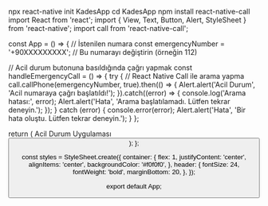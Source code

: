 npx react-native init KadesApp
cd KadesApp
npm install react-native-call
import React from 'react';
import { View, Text, Button, Alert, StyleSheet } from 'react-native';
import call from 'react-native-call';

const App = () => {
  // İstenilen numara
  const emergencyNumber = '+90XXXXXXXXX'; // Bu numarayı değiştirin (örneğin 112)

  // Acil durum butonuna basıldığında çağrı yapmak
  const handleEmergencyCall = () => {
    try {
      // React Native Call ile arama yapma
      call.callPhone(emergencyNumber, true).then(() => {
        Alert.alert('Acil Durum', 'Acil numaraya çağrı başlatıldı!');
      }).catch((error) => {
        console.log('Arama hatası:', error);
        Alert.alert('Hata', 'Arama başlatılamadı. Lütfen tekrar deneyin.');
      });
    } catch (error) {
      console.error(error);
      Alert.alert('Hata', 'Bir hata oluştu. Lütfen tekrar deneyin.');
    }
  };

  return (
    <View style={styles.container}>
      <Text style={styles.header}>Acil Durum Uygulaması</Text>
      <Button title="Acil Durum Araması Yap" onPress={handleEmergencyCall} />
    </View>
  );
};

const styles = StyleSheet.create({
  container: {
    flex: 1,
    justifyContent: 'center',
    alignItems: 'center',
    backgroundColor: '#f0f0f0',
  },
  header: {
    fontSize: 24,
    fontWeight: 'bold',
    marginBottom: 20,
  },
});

export default App;
<uses-permission android:name="android.permission.CALL_PHONE" />

